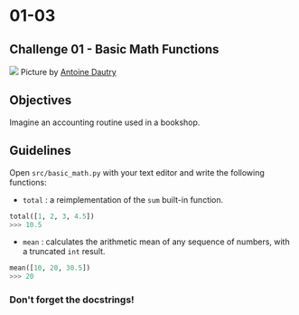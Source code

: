 # 01-03

## Challenge 01 - Basic Math Functions

![](https://images.unsplash.com/photo-1509228468518-180dd4864904?ixlib=rb-1.2.1&q=80&fm=jpg&crop=entropy&cs=tinysrgb&w=1080&fit=max&ixid=eyJhcHBfaWQiOjEyMDd9)
Picture by [Antoine Dautry](https://unsplash.com/@antoine1003)

## Objectives
Imagine an accounting routine used in a bookshop.

## Guidelines
Open `src/basic_math.py` with your text editor and write the following functions:
- `total` : a reimplementation of the `sum` built-in function.
```python
total([1, 2, 3, 4.5])
>>> 10.5
```
- `mean` : calculates the arithmetic mean of any sequence of numbers, with a truncated `int` result.
```python
mean([10, 20, 30.5])
>>> 20
```
### Don't forget the docstrings!